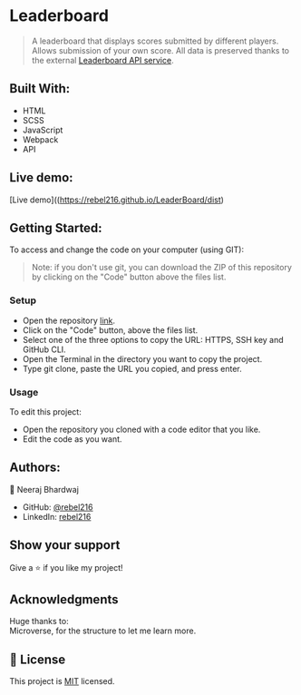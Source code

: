 # Leaderboard
> A leaderboard that displays scores submitted by different players. Allows submission of your own score. All data is preserved thanks to the external [Leaderboard API service](https://www.notion.so/microverse/Leaderboard-API-service-24c0c3c116974ac49488d4eb0267ade3).

## Built With:
- HTML
- SCSS
- JavaScript
- Webpack
- API

## Live demo:
[Live demo]((https://rebel216.github.io/LeaderBoard/dist)

## Getting Started:
To access and change the code on your computer (using GIT):
> Note: if you don't use git, you can download the ZIP of this repository by clicking on the "Code" button above the files list.
### Setup
- Open the repository [link](https://github.com/rebel216/Leaderboard).
- Click on the "Code" button, above the files list.
- Select one of the three options to copy the URL: HTTPS, SSH key and GitHub CLI.
- Open the Terminal in the directory you want to copy the project.
- Type git clone, paste the URL you copied, and press enter.
### Usage
To edit this project:
- Open the repository you cloned with a code editor that you like.
- Edit the code as you want.

## Authors:
:bust_in_silhouette: Neeraj Bhardwaj
- GitHub: [@rebel216](https://github.com/rebel216)
- LinkedIn: [rebel216](https://www.linkedin.com/in/neeraj-bhardwaj-06491522a/)

## Show your support
Give a :star: if you like my project!

## Acknowledgments
Huge thanks to:<br>
Microverse, for the structure to let me learn more.

## :pencil: License
This project is [MIT](https://github.com/Gopxfs/Leaderboard/blob/dev/LICENSE) licensed.

